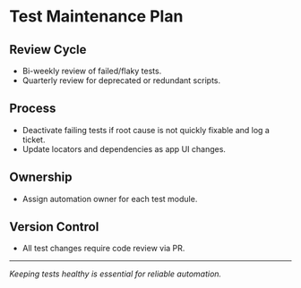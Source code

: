# Test Maintenance Plan

## Review Cycle
- Bi-weekly review of failed/flaky tests.
- Quarterly review for deprecated or redundant scripts.

## Process
- Deactivate failing tests if root cause is not quickly fixable and log a ticket.
- Update locators and dependencies as app UI changes.

## Ownership
- Assign automation owner for each test module.

## Version Control
- All test changes require code review via PR.

---

_Keeping tests healthy is essential for reliable automation._
